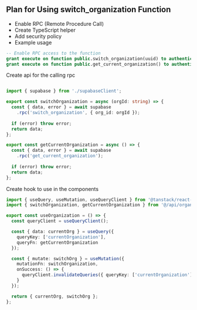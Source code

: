 ## Plan for Using switch_organization Function
* Enable RPC (Remote Procedure Call)
* Create TypeScript helper
* Add security policy
* Example usage

```sql
-- Enable RPC access to the function
grant execute on function public.switch_organization(uuid) to authenticated;
grant execute on function public.get_current_organization() to authenticated;
```
Create api for the calling rpc 

```typescript

import { supabase } from './supabaseClient';

export const switchOrganization = async (orgId: string) => {
  const { data, error } = await supabase
    .rpc('switch_organization', { org_id: orgId });
  
  if (error) throw error;
  return data;
};

export const getCurrentOrganization = async () => {
  const { data, error } = await supabase
    .rpc('get_current_organization');
  
  if (error) throw error;
  return data;
};
```

Create hook to use in the components

```typescript
import { useQuery, useMutation, useQueryClient } from '@tanstack/react-query';
import { switchOrganization, getCurrentOrganization } from '@/api/organization';

export const useOrganization = () => {
  const queryClient = useQueryClient();

  const { data: currentOrg } = useQuery({
    queryKey: ['currentOrganization'],
    queryFn: getCurrentOrganization
  });

  const { mutate: switchOrg } = useMutation({
    mutationFn: switchOrganization,
    onSuccess: () => {
      queryClient.invalidateQueries({ queryKey: ['currentOrganization'] });
    }
  });

  return { currentOrg, switchOrg };
};

```